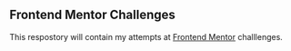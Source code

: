 ## Frontend Mentor Challenges

This respostory will contain my attempts at [Frontend Mentor](https://www.frontendmentor.io/?ref=challenge) challlenges.

